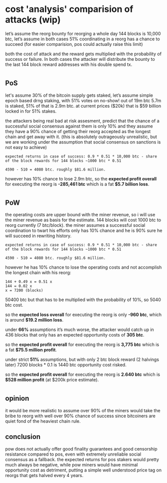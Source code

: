 # cost 'analysis' comparision of attacks (wip)

let’s assume the reorg bounty for reorging a whole day 144 blocks is 10,000 btc, let’s assume in both cases 51% coordinating in a reorg has a chance to succeed (for easier comparision, pos could actually raise this limit)

both the cost of attack and the reward gets multiplied with the probability of success or failure. In both cases the attacker will distribute the bounty to the last 144 block reward addresses with his double spend tx.
#
## PoS
let's assume 30% of the bitcoin supply gets staked, let’s assume simple epoch based drng staking, with 51% votes on no-show! out of 19m btc 5.7m is staked, 51% of that is 2.9m btc. at current prices ($20k) that is $59 billion locked in for 51% stakes.

the attackers being real bad at risk assesment, predict that the chance of a successful social consensus against them is only 10% and they assume they have a 90% chance of getting their reorg accepted as the longest chain and get away with it. (this is absolutely outrageously unrealistic, but we are working under the assumption that social consensus on sanctions is not easy to achieve)
```
expected returns in case of success: 0.9 * 0.51 * 10,000 btc - share of the block rewards for 144 blocks ~1000 btc * 0.51

4590 - 510 = 4080 btc. roughly $81.6 million.
```
however has 10% chance to lose 2.9m btc, so the **expected profit overall** for executing the reorg is **-285,461 btc** which is a fat **$5.7 billion loss**.
#
## PoW
the operating costs are upper bound with the miner revenue, so i will use the miner revenue as basis for the estimate. 144 blocks will cost 1000 btc to reorg currently (7 btc/block). the miner assumes a successful social coordination to twart his efforts only has 10% chance and he is 90% sure he will succeed in rewriting history.
```
expected returns in case of success: 0.9 * 0.51 * 10,000 btc - share of the block rewards for 144 blocks ~1000 btc * 0.51

4590 - 510 = 4080 btc. roughly $81.6 million.
```

however he has 10% chance to lose the operating costs and not accomplish the longest chain with his reorg:
```
144 + 0.49 x = 0.51 x
144 = 0.02 x
x = 7200 (blocks)
```
50400 btc but that has to be multiplied with the probability of 10%, so 5040 btc cost.

so the **expected loss overall** for executing the reorg is only **-960 btc**, which is around **$19.2 million loss**.

under **66%** assumptions it’s much worse, the attacker would catch up in 436 blocks that only has an expected opportunity costs of **305 btc**.

so the **expected profit overall** for executing the reorg is **3,775 btc** which is a fat **$75.5 million profit**.

under strict **51%** assumptions, but with only 2 btc block reward (2 halvings later) 7200 blocks * 0.1 is 1440 btc opportunity cost risked.

so the **expected profit overall** for executing the reorg is **2.640 btc** which is **$528 million profit** (at $200k price estimate).

#
## opinion
it would be more realistic to assume over 90% of the miners would take the bribe to reorg with well over 90% chance of success since bitcoiners are quiet fond of the heaviest chain rule.

## conclusion
pow does not actually offer good finality guarantees and good censorship resistance compared to pos, even with extremely unreliable social consensus as a fallback. the expected returns for pos stakers would pretty much always be negative, while pow miners would have minimal opportunity cost as detriment, putting a simple well understood price tag on reorgs that gets halved every 4 years.
